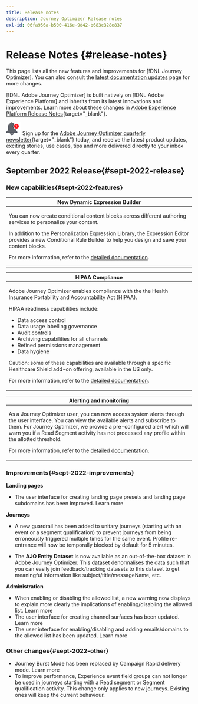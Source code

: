 ```yaml
---
title: Release notes
description: Journey Optimizer Release notes
exl-id: 06fa956a-b500-416e-9d42-b683c328e837
---
```

# Release Notes {#release-notes}

This page lists all the new features and improvements for [!DNL Journey Optimizer]. You can also consult the [latest documentation updates](documentation-updates.md) page for more changes.

[!DNL Adobe Journey Optimizer] is built natively on [!DNL Adobe Experience Platform] and inherits from its latest innovations and improvements. Learn more about these changes in [Adobe Experience Platform Release Notes](https://experienceleague.adobe.com/docs/experience-platform/release-notes/latest.html){target="_blank"}.

![Newsletter](../assets/do-not-localize/nl-icon.png) Sign up for the [Adobe Journey Optimizer quarterly newsletter](https://www.adobe.com/subscription/Adobe_Journey_Optimizer_NL.html){target="_blank"} today, and receive the latest product updates, exciting stories, use cases, tips and more delivered directly to your inbox every quarter.

## September 2022 Release{#sept-2022-release}

### New capabilities{#sept-2022-features}


<table>
<thead>
<tr>
<th><strong>New Dynamic Expression Builder</strong><br/></th>
</tr>
</thead>
<tbody>
<tr>
<td>
<p>You can now create conditional content blocks across different authoring services to personalize your content.</p>
<p>In addition to the Personalization Expression Library, the Expression Editor provides a new Conditional Rule Builder to help you design and save your content blocks.</p>
<p>For more information, refer to the <a href="../building-journeys/read-segment.md#configuring-segment-trigger-activity">detailed documentation</a>.
</td>
</tr>
</tbody>
</table>



<table>
<thead>
<tr>
<th><strong>HIPAA Compliance</strong><br/></th>
</tr>
</thead>
<tbody>
<tr>
<td>
<p>Adobe Journey Optimizer enables compliance with the the Health Insurance Portability and Accountability Act (HIPAA).</p>
<p>HIPAA readiness capabilities include:</p>
<ul>
<li>Data access control</li>
<li>Data usage labelling governance</li>
<li>Audit controls</li>
<li>Archiving capabilities for all channels</li>
<li>Refined permissions management</li>
<li>Data hygiene</li>
</ul>
<p>Caution: some of these capabilities are available through a specific Healthcare Shield add-on offering, available in the US only.</p> 
<p>For more information, refer to the <a href="../building-journeys/read-segment.md#configuring-segment-trigger-activity">detailed documentation</a>.
</td>
</tr>
</tbody>
</table>


<table>
<thead>
<tr>
<th><strong>Alerting and monitoring</strong><br/></th>
</tr>
</thead>
<tbody>
<tr>
<td>
<p>As a Journey Optimizer user, you can now access system alerts through the user interface. You can view the available alerts and subscribe to them. For Journey Optimizer, we provide a pre-configured alert which will warn you if a Read Segment activity has not processed any profile within the allotted threshold.</p>
<p>For more information, refer to the <a href="../building-journeys/read-segment.md#configuring-segment-trigger-activity">detailed documentation</a>.
</td>
</tr>
</tbody>
</table>


### Improvements{#sept-2022-improvements}

**Landing pages**

* The user interface for creating landing page presets and landing page subdomains has been improved. Learn more

**Journeys**

* A new guardrail has been added to unitary journeys (starting with an event or a segment qualification) to prevent journeys from being erroneously triggered multiple times for the same event. Profile re-entrance will now be temporally blocked by default for 5 minutes.	

*  The **AJO Entity Dataset** is now available as an out-of-the-box dataset in Adobe Journey Optimizer. This dataset denormalises the data such that you can easily join feedback/tracking datasets to this dataset to get meaningful information like subject/title/messageName, etc.

**Administration**

* When enabling or disabling the allowed list, a new warning now displays to explain more clearly the implications of enabling/disabling the allowed list. Learn more
* The user interface for creating channel surfaces has been updated. Learn more
* The user interface for enabling/disabling and adding emails/domains to the allowed list has been updated.	Learn more

### Other changes{#sept-2022-other}

* Journey Burst Mode has been replaced by Campaign Rapid delivery mode. Learn more
* To improve performance, Experience event field groups can not longer be used in journeys starting with a Read segment or Segment qualification activity. This change only applies to new journeys. Existing ones will keep the current behaviour.	
	